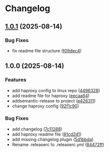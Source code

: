 # Changelog

## [1.0.1](https://github.com/ihrahimi/Linux/compare/v1.0.0...v1.0.1) (2025-08-14)


### Bug Fixes

* fix readme file structure ([f09dec4](https://github.com/ihrahimi/Linux/commit/f09dec44c9a9120c20be9b7aa601201c8974ad39))

## 1.0.0 (2025-08-14)


### Features

* add haproxy config to linux repo ([4496328](https://github.com/ihrahimi/Linux/commit/4496328e9cd3f6618a3ba99f905a62d7ba67bae2))
* add readme file for haproxy ([eecaa64](https://github.com/ihrahimi/Linux/commit/eecaa64b97f7206b6cfb52ba43fe678814cf9154))
* addsemantic-release to project ([e426311](https://github.com/ihrahimi/Linux/commit/e426311a380af571b9b3262946a1be10a632af02))
* change haproxy config ([92f1c90](https://github.com/ihrahimi/Linux/commit/92f1c90ab4dd2a7f2e8d4c800333a73433ad23a3))


### Bug Fixes

* add changelog ([7c11288](https://github.com/ihrahimi/Linux/commit/7c1128847a91ffe23c493100001bb027caa3c5f6))
* add haproxy readme file ([81cd2d1](https://github.com/ihrahimi/Linux/commit/81cd2d128752f45e2b873f3579ef8ddce6e6e210))
* add missing changelog plugin ([5d1bbda](https://github.com/ihrahimi/Linux/commit/5d1bbda102549e0fbf10b167c0d3248b943c6089))
* Rename .releaserc to .releaserc.yml ([84472ff](https://github.com/ihrahimi/Linux/commit/84472ffd81e50826a59030d1792f729ea609c096))
